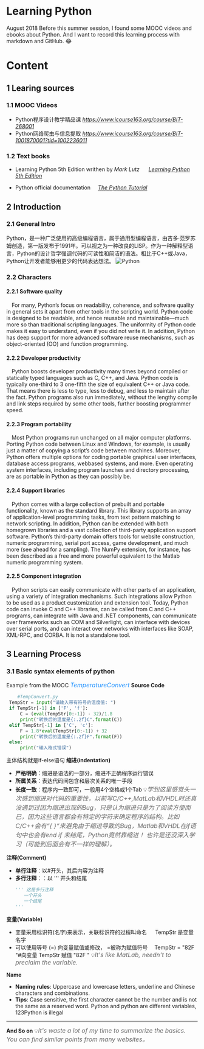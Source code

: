 # Learning Python
 August 2018
 Before this summer session, I found some MOOC videos and ebooks about Python. And I want to record this learning process with markdown and GitHub. :joy:

 # Content
 ## 1 Learing sources
 ### 1.1 MOOC Videos
*  Python程序设计教学精品课 _https://www.icourse163.org/course/BIT-268001_
*  Python网络爬虫与信息提取 _https://www.icourse163.org/course/BIT-1001870001?tid=1002236011_
 ### 1.2  Text books
 * Learning Python 5th Edition  writhen by  *Mark* _Lutz_ &nbsp;&nbsp;&nbsp;&nbsp; [*Learning Python 5th Edition*](https://books.google.com.hk/books?id=4pgQfXQvekcC&printsec=frontcover&dq=learning+python&hl=zh-CN&sa=X&redir_esc=y&sourceid=cndr#v=onepage&q=learning%20python&f=false)

 * Python official documentation &nbsp;&nbsp;&nbsp;&nbsp;[*The Python Tutorial*](https://docs.python.org/3/tutorial/)
  
## 2 Introduction
### 2.1 General Intro
  Python，是一种广泛使用的高级编程语言，属于通用型编程语言，由吉多·范罗苏姆创造，第一版发布于1991年。可以视之为一种改良的LISP。作为一种解释型语言，Python的设计哲学强调代码的可读性和简洁的语法。相比于C++或Java，Python让开发者能够用更少的代码表达想法。
   ![Python](https://timgsa.baidu.com/timg?image&quality=80&size=b9999_10000&sec=1533203810376&di=f19640034cd784d26a96dbadc33b4153&imgtype=0&src=http%3A%2F%2Fstatic.open-open.com%2Flib%2FuploadImg%2F20160623%2F20160623173015_416.png)
### 2.2 Characters
#### 2.2.1 Software quality
&emsp;For many, Python’s focus on readability, coherence, and software quality in general sets it apart from other tools in the scripting world. Python code is designed to be readable, and hence reusable and maintainable—much more so than traditional scripting languages. The uniformity of Python code makes it easy to understand, even if you did not write it. In addition, Python has deep support for more advanced software reuse mechanisms, such as object-oriented (OO) and function programming.
#### 2.2.2 Developer productivity
&emsp;Python boosts developer productivity many times beyond compiled or statically typed languages such as C, C++, and Java. Python code is typically one-third to 3 one-fifth the size of equivalent C++ or Java code. That means there is less to type, less to debug, and less to maintain after the fact. Python programs also run immediately, without the lengthy compile and link steps required by some other tools, further boosting programmer speed.
#### 2.2.3 Program portability
&emsp;Most Python programs run unchanged on all major computer platforms. Porting Python code between Linux and Windows, for example, is usually just a matter of copying a script’s code between machines. Moreover, Python offers multiple options for coding portable graphical user interfaces, database access programs, webbased systems, and more. Even operating system interfaces, including program launches and directory processing, are as portable in Python as they can possibly be.
#### 2.2.4 Support libraries
&emsp;Python comes with a large collection of prebuilt and portable functionality, known as the standard library. This library supports an array of application-level programming tasks, from text pattern matching to network scripting. In addition, Python can be extended with both homegrown libraries and a vast collection of third-party application support software. Python’s third-party domain offers tools for website construction, numeric programming, serial port access, game development, and much more (see ahead for a sampling). The NumPy extension, for instance, has been described as a free and more powerful equivalent to the Matlab numeric programming system.
#### 2.2.5 Component integration
&emsp;Python scripts can easily communicate with other parts of an application, using a variety of integration mechanisms. Such integrations allow Python to be used as a product customization and extension tool. Today, Python code can invoke C and C++ libraries, can be called from C and C++ programs, can integrate with Java and .NET components, can communicate over frameworks such as COM and Silverlight, can interface with devices over serial ports, and can interact over networks with interfaces like SOAP, XML-RPC, and CORBA. It is not a standalone tool.



## 3 Learning Process
### 3.1 Basic syntax elements of python
  Example from the MOOC <font color=DodgerBlue size=3>_TemperatureConvert_</font> 
   **Source Code**
   ```python {.line-numbers}
       #TempConvert.py
    TempStr = input("请输入带有符号的温度值: ")
    if TempStr[-1] in ['F', 'f']:
        C = (eval(TempStr[0:-1]) - 32)/1.8
        print("转换后的温度是{:.2f}C".format(C))
    elif TempStr[-1] in ['C', 'c']:
        F = 1.8*eval(TempStr[0:-1]) + 32
        print("转换后的温度是{:.2f}F".format(F))
    else:
        print("输入格式错误")

   ```
主体结构就是if-else语句
**缩进(indentation)**
* **严格明确**：缩进是语法的一部分，缩进不正确程序运行错误
* **所属关系**：表达代码间包含和层次关系的唯一手段
* **长度一致**：程序内一致即可，一般用4个空格或1个Tab
     :bulb:<font color=DimGray size=3>_学到这里感觉头一次感到缩进对代码的重要性，以前写C/C++,MatLab和VHDL时还真没遇到过因为缩进出现的Bug，只是认为缩进只是为了阅读方便而已，因为这些语言都会有特定的字符来确定程序的结构。比如C/C++会有“{  }”来避免由于缩进导致的Bug，Matlab和VHDL在if语句中也会有end if 来结尾，Python竟然靠缩进！ 也许是还没深入学习（可能到后面会有不一样的理解）。_</font> 

**注释(Comment)**
* **单行注释**：以#开头，其后内容为注释
* **多行注释**：：以 ''' 开头和结尾
  ```python
  ''' 这是多行注释
     一个开头
     一个结尾
  '''
   ```

**变量(Variable)**
* 变量采用标识符(名字)来表示，关联标识符的过程叫命名
  &emsp; TempStr 是变量名字
* 可以使用等号 (=) 向变量赋值或修改， =被称为赋值符号
  &emsp;TempStr = "82F "#向变量 TempStr 赋值 "82F "
:bulb:<font color=DimGray size=3>_It's like MatLab, needn't to preclaim the variable._</font>

**Name**
* **Naming rules**: Uppercase and lowercase letters, underline and Chinese characters and combinations.
* **Tips**: Case sensitive, the first character cannot be the number and is not the same as a reserved word.
   Python and python are different variables, 123Python is illegal

***
**And So on**
:bulb:<font color=DimGray size=3>_It's waste a lot of my time to summarize the basics. You can find similar points from many websites。_</font>
  
  




    




 